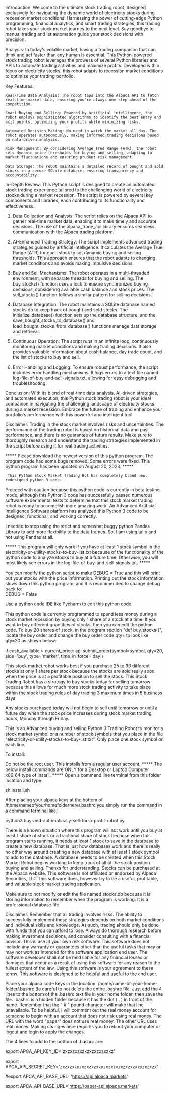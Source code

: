 Introduction:
Welcome to the ultimate stock trading robot, designed exclusively for navigating the dynamic world of electricity stocks during recession market conditions! Harnessing the power of cutting-edge Python programming, financial analytics, and smart trading strategies, this trading robot takes your stock market journey to the next level. Say goodbye to manual trading and let automation guide your stock decisions with precision.

Analysis:
In today's volatile market, having a trading companion that can think and act faster than any human is essential. This Python-powered stock trading robot leverages the prowess of several Python libraries and APIs to automate trading activities and maximize profits. Developed with a focus on electricity stocks, this robot adapts to recession market conditions to optimize your trading portfolio.

Key Features:

    Real-Time Data Analysis: The robot taps into the Alpaca API to fetch real-time market data, ensuring you're always one step ahead of the competition.

    Smart Buying and Selling: Powered by artificial intelligence, the robot employs sophisticated algorithms to identify the best entry and exit points, optimizing your profits while minimizing risks.

    Automated Decision-Making: No need to watch the market all day. The robot operates autonomously, making informed trading decisions based on data-driven analysis.

    Risk Management: By considering Average True Range (ATR), the robot sets dynamic price thresholds for buying and selling, adapting to market fluctuations and ensuring prudent risk management.

    Data Storage: The robot maintains a detailed record of bought and sold stocks in a secure SQLite database, ensuring transparency and accountability.

In-Depth Review:
This Python script is designed to create an automated stock trading experience tailored to the challenging world of electricity stocks during a market recession. The script is powered by several key components and libraries, each contributing to its functionality and effectiveness.

1. Data Collection and Analysis:
The script relies on the Alpaca API to gather real-time market data, enabling it to make timely and accurate decisions. The use of the alpaca_trade_api library ensures seamless communication with the Alpaca trading platform.

2. AI-Enhanced Trading Strategy:
The script implements advanced trading strategies guided by artificial intelligence. It calculates the Average True Range (ATR) for each stock to set dynamic buying and selling thresholds. This approach ensures that the robot adapts to changing market conditions and avoids making impulsive decisions.

3. Buy and Sell Mechanisms:
The robot operates in a multi-threaded environment, with separate threads for buying and selling. The buy_stocks() function uses a lock to ensure synchronized buying decisions, considering available cash balance and stock prices. The sell_stocks() function follows a similar pattern for selling decisions.

4. Database Integration:
The robot maintains a SQLite database named stocks.db to keep track of bought and sold stocks. The initialize_database() function sets up the database structure, and the save_bought_stocks_to_database() and load_bought_stocks_from_database() functions manage data storage and retrieval.

5. Continuous Operation:
The script runs in an infinite loop, continuously monitoring market conditions and making trading decisions. It also provides valuable information about cash balance, day trade count, and the list of stocks to buy and sell.

6. Error Handling and Logging:
To ensure robust performance, the script includes error handling mechanisms. It logs errors to a text file named log-file-of-buy-and-sell-signals.txt, allowing for easy debugging and troubleshooting.

Conclusion:
With its blend of real-time data analysis, AI-driven strategies, and automated execution, this Python stock trading robot is your ideal companion in navigating the challenging landscape of electricity stocks during a market recession. Embrace the future of trading and enhance your portfolio's performance with this powerful and intelligent tool.

Disclaimer:
Trading in the stock market involves risks and uncertainties. The performance of the trading robot is based on historical data and past performance, and there is no guarantee of future results. Make sure to thoroughly research and understand the trading strategies implemented in the script before using it for real trading activities.

***** Please download the newest version of this python program. 
The program code had some bugs removed. Some errors were fixed. 
This python program has been updated on August 20, 2023. *****


     This Python Stock Market Trading Bot has completely brand new, redesigned python 3 code. 
Proceed with caution because this python code is currently in beta testing mode, although 
this Python 3 code has successfully passed numerous software experimental tests to determine that this stock market trading robot is ready to accomplish more amazing work. 
An Advanced Artificial Intelligence Software 
platform has analyzed this Python 3 code to 
be designed, functional, and working 
correctly. 

I needed to stop using the strict and somewhat buggy python Pandas Library to add more flexibility to the data frames. 
So, I am using talib and not using Pandas at all. 

***** This program will only work if you have 
at least 1 stock symbol in the electricity-or-utility-stocks-to-buy-list.txt 
because of the functionality of the python code to analyze stocks to buy 
at a future time. Otherwise, you will most likely see errors in the log-file-of-buy-and-sell-signals.txt. *****

You can modify the python script to make DEBUG = True   and this will print out your stocks with the price information. 
Printing out the stock information slows down this python program, and it is recommended to change debug back to:  
DEBUG = False

Use a python code IDE like Pycharm to edit 
this python code. 

This python code is currently programmed to 
spend less money during a stock market 
recession by buying only 1 share of a stock at a time. 
If you want to buy different quantities of stocks, then you can edit the 
python code. To buy 20 shares of stock, in 
the program section "def buy_stocks()", locate the buy order and change the buy order code qty= to look like qty=20 as shown below: 

if cash_available > current_price:
    api.submit_order(symbol=symbol, qty=20, side='buy', type='market', time_in_force='day')


This stock market robot works best if you purchase 25 to 30 different stocks at only 1 share per stock because the stocks are sold really soon when the price is at a profitable position to sell the stock. This Stock Trading Robot has a strategy to buy stocks today for selling tomorrow because this allows for much more stock trading activity to take place within the stock trading rules of day trading 3 maximum times in 5 business days. 

Any stocks purchased today will not begin to sell until tomorrow or until a future day when the stock price increases during stock market 
trading hours, Monday through Friday. 



This is an Advanced buying and selling Python 3 Trading Robot 
to monitor a stock market symbol or a number of stock symbols that you place in the file "electricity-or-utility-stocks-to-buy-list.txt". 
Only place one stock symbol on each line. 
 

To install:

Do not be the root user. This installs from a regular user account. 
***** The below install commands are ONLY for a Desktop or Laptop Computer x86_64 type of install. ***** 
Open a command line terminal from this folder location and type: 

sh install.sh

After placing your alpaca keys at the bottom of /home/nameofyourhomefolderhere/.bashrc you simply run the command in a command terminal like:

python3 buy-and-automatically-sell-for-a-profit-robot.py 

There is a known situation where this program will not work until you buy at least 1 share of stock 
or a fractional share of stock because when this program starts running, it needs at least 1 stock 
to save in the database to create a new database. That is just how databases work and there is really 
no other way around creating a new database with at least 1 stock symbol to add to the database. 
 A database needs to be created when this Stock Market Robot begins working 
to keep track of all of the stock position buying and selling. 
Thanks for understanding. Stocks can be purchased at the Alpaca website. 
This software is not affiliated or endorsed by Alpaca Securities, LLC 
This software does, however try to be a useful, profitable, 
and valuable stock market trading application.
   
Make sure to not modify or edit the file named stocks.db because 
it is storing information to remember when the program is working. It is a professional database file. 

Disclaimer: Remember that all trading involves risks. The ability to successfully implement these strategies depends on both market conditions and individual skills and knowledge. As such, trading should only be done with funds that you can afford to lose. Always do thorough research before making investment decisions, and consider consulting with a financial advisor. This is use at your own risk software. This software does not include any warranty or guarantees other than the useful tasks that may or may not work as intended for the software application end user. The software developer shall not be held liable for any financial losses or damages that occur as a result of using this software for any reason to the fullest extent of the law. Using this software is your agreement to these terms. This software is designed to be helpful and useful to the end user.

Place your alpaca code keys in the location: /home/name-of-your-home-folder/.bashrc Be careful to not delete the entire .bashrc file. Just add the 4 lines to the bottom of the .bashrc text file in your home folder, then save the file. .bashrc is a hidden folder because it has the dot ( . ) in front of the name. Remember that the " # " pound character will make that line unavailable. To be helpful, I will comment out the real money account for someone to begin with an account that does not risk using real money. The URL with the word "paper" does not use real money. The other URL uses real money. Making changes here requires you to reboot your computer or logout and login to apply the changes.

The 4 lines to add to the bottom of .bashrc are:

export APCA_API_KEY_ID='zxzxzxzxzxzxzxzxzxzxz'

export APCA_API_SECRET_KEY='zxzxzxzxzxzxzxzxzxzxzxzxzxzxzxzxzxzxzxzx'

#export APCA_API_BASE_URL='https://api.alpaca.markets'

export APCA_API_BASE_URL='https://paper-api.alpaca.markets'
